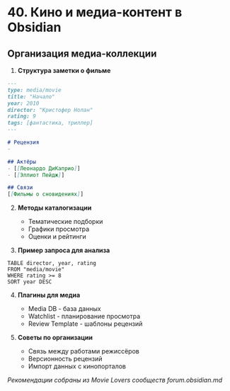 # 40. Кино и медиа-контент в Obsidian

## Организация медиа-коллекции

1. **Структура заметки о фильме**
```markdown
---
type: media/movie
title: "Начало"
year: 2010
director: "Кристофер Нолан"
rating: 9
tags: [фантастика, триллер]
---

# Рецензия
- 

## Актёры
- [[Леонардо ДиКаприо]]
- [[Эллиот Пейдж]]

## Связи
[[Фильмы о сновидениях]]
```

2. **Методы каталогизации**
   - Тематические подборки
   - Графики просмотра
   - Оценки и рейтинги

3. **Пример запроса для анализа**
```dataview
TABLE director, year, rating
FROM "media/movie"
WHERE rating >= 8
SORT year DESC
```

4. **Плагины для медиа**
   - Media DB - база данных
   - Watchlist - планирование просмотра
   - Review Template - шаблоны рецензий

5. **Советы по организации**
   - Связь между работами режиссёров
   - Версионность рецензий
   - Импорт данных с кинопорталов

*Рекомендации собраны из Movie Lovers сообществ forum.obsidian.md*